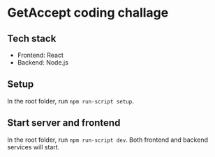 # GetAccept coding challage

## Tech stack
- Frontend: React
- Backend: Node.js
 
## Setup
In the root folder, run `npm run-script setup`.

## Start server and frontend
In the root folder, run `npm run-script dev`.
Both frontend and backend services will start.